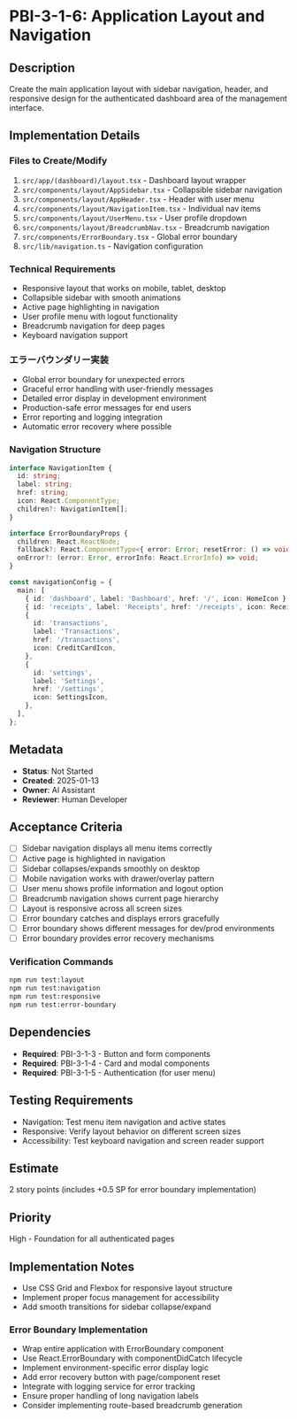 # PBI-3-1-6: Application Layout and Navigation

## Description

Create the main application layout with sidebar navigation, header, and responsive design for the authenticated
dashboard area of the management interface.

## Implementation Details

### Files to Create/Modify

1. `src/app/(dashboard)/layout.tsx` - Dashboard layout wrapper
2. `src/components/layout/AppSidebar.tsx` - Collapsible sidebar navigation
3. `src/components/layout/AppHeader.tsx` - Header with user menu
4. `src/components/layout/NavigationItem.tsx` - Individual nav items
5. `src/components/layout/UserMenu.tsx` - User profile dropdown
6. `src/components/layout/BreadcrumbNav.tsx` - Breadcrumb navigation
7. `src/components/ErrorBoundary.tsx` - Global error boundary
8. `src/lib/navigation.ts` - Navigation configuration

### Technical Requirements

- Responsive layout that works on mobile, tablet, desktop
- Collapsible sidebar with smooth animations
- Active page highlighting in navigation
- User profile menu with logout functionality
- Breadcrumb navigation for deep pages
- Keyboard navigation support

### エラーバウンダリー実装

- Global error boundary for unexpected errors
- Graceful error handling with user-friendly messages
- Detailed error display in development environment
- Production-safe error messages for end users
- Error reporting and logging integration
- Automatic error recovery where possible

### Navigation Structure

```typescript
interface NavigationItem {
  id: string;
  label: string;
  href: string;
  icon: React.ComponentType;
  children?: NavigationItem[];
}

interface ErrorBoundaryProps {
  children: React.ReactNode;
  fallback?: React.ComponentType<{ error: Error; resetError: () => void }>;
  onError?: (error: Error, errorInfo: React.ErrorInfo) => void;
}

const navigationConfig = {
  main: [
    { id: 'dashboard', label: 'Dashboard', href: '/', icon: HomeIcon },
    { id: 'receipts', label: 'Receipts', href: '/receipts', icon: ReceiptIcon },
    {
      id: 'transactions',
      label: 'Transactions',
      href: '/transactions',
      icon: CreditCardIcon,
    },
    {
      id: 'settings',
      label: 'Settings',
      href: '/settings',
      icon: SettingsIcon,
    },
  ],
};
```

## Metadata

- **Status**: Not Started
- **Created**: 2025-01-13
- **Owner**: AI Assistant
- **Reviewer**: Human Developer

## Acceptance Criteria

- [ ] Sidebar navigation displays all menu items correctly
- [ ] Active page is highlighted in navigation
- [ ] Sidebar collapses/expands smoothly on desktop
- [ ] Mobile navigation works with drawer/overlay pattern
- [ ] User menu shows profile information and logout option
- [ ] Breadcrumb navigation shows current page hierarchy
- [ ] Layout is responsive across all screen sizes
- [ ] Error boundary catches and displays errors gracefully
- [ ] Error boundary shows different messages for dev/prod environments
- [ ] Error boundary provides error recovery mechanisms

### Verification Commands

```bash
npm run test:layout
npm run test:navigation
npm run test:responsive
npm run test:error-boundary
```

## Dependencies

- **Required**: PBI-3-1-3 - Button and form components
- **Required**: PBI-3-1-4 - Card and modal components
- **Required**: PBI-3-1-5 - Authentication (for user menu)

## Testing Requirements

- Navigation: Test menu item navigation and active states
- Responsive: Verify layout behavior on different screen sizes
- Accessibility: Test keyboard navigation and screen reader support

## Estimate

2 story points (includes +0.5 SP for error boundary implementation)

## Priority

High - Foundation for all authenticated pages

## Implementation Notes

- Use CSS Grid and Flexbox for responsive layout structure
- Implement proper focus management for accessibility
- Add smooth transitions for sidebar collapse/expand

### Error Boundary Implementation

- Wrap entire application with ErrorBoundary component
- Use React.ErrorBoundary with componentDidCatch lifecycle
- Implement environment-specific error display logic
- Add error recovery button with page/component reset
- Integrate with logging service for error tracking
- Ensure proper handling of long navigation labels
- Consider implementing route-based breadcrumb generation
